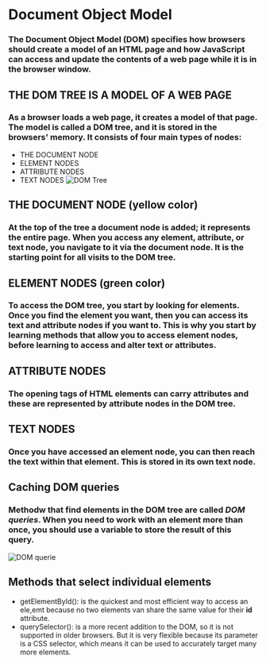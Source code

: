 # Document Object Model
### The Document Object Model (DOM) specifies how browsers should create a model of an HTML page and how JavaScript can access and update the contents of a web page while it is in the browser window. 
## THE DOM TREE IS A MODEL OF A WEB PAGE
### As a browser loads a web page, it creates a model of that page. The model is called a DOM tree, and it is stored in the browsers' memory. It consists of four main types of nodes:
* THE DOCUMENT NODE 
* ELEMENT NODES 
* ATTRIBUTE NODES
* TEXT NODES 
![DOM Tree](https://user-images.githubusercontent.com/70091044/93000953-1bb25d00-f534-11ea-91fc-0188fdd3c037.PNG)

## THE DOCUMENT NODE (yellow color)
### At the top of the tree a document node is added; it represents the entire page. When you access any element, attribute, or text node, you navigate to it via the document node. It is the starting point for all visits to the DOM tree. 

## ELEMENT NODES (green color)
### To access the DOM tree, you start by looking for elements. Once you find the element you want, then you can access its text and attribute nodes if you want to. This is why you start by learning methods that allow you to access element nodes, before learning to access and alter text or attributes. 

## ATTRIBUTE NODES
### The opening tags of HTML elements can carry attributes and these are represented by attribute nodes in the DOM tree.

## TEXT NODES
### Once you have accessed an element node, you can then reach the text within that element. This is stored in its own text node. 
## Caching DOM queries
### Methodw that find elements in the DOM tree are called *DOM queries*. When you need to work with an element more than once, you should use a variable to store the result of this query.
![DOM querie](https://user-images.githubusercontent.com/70091044/93001508-27078780-f538-11ea-96cb-a881aec89310.PNG)
## Methods that select individual elements
* getElementById(): is the quickest and most efficient way to access an ele,emt because no two elements van share the same value for their **id** attribute.
* querySelector(): is a more recent addition to the DOM, so it is not supported in older browsers. But it is very flexible because its parameter is a CSS selector, which means it can be used to accurately target many more elements.




